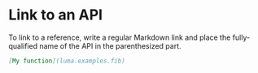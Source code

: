# Link to an API

To link to a reference, write a regular Markdown link and place the fully-qualified
name of the API in the parenthesized part.

```markdown
[My function](luma.examples.fib)
```
